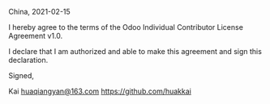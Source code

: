 China, 2021-02-15

I hereby agree to the terms of the Odoo Individual Contributor License
Agreement v1.0.

I declare that I am authorized and able to make this agreement and sign this
declaration.

Signed,

Kai huaqiangyan@163.com  https://github.com/huakkai
